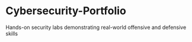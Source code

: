 # Cybersecurity-Portfolio
Hands-on security labs demonstrating real-world offensive and defensive skills
